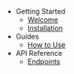 - Getting Started
  - [Welcome](README.md)
  - [Installation](getting-started.md)
- Guides
  - [How to Use](guides.md)
- API Reference
  - [Endpoints](api.md)
